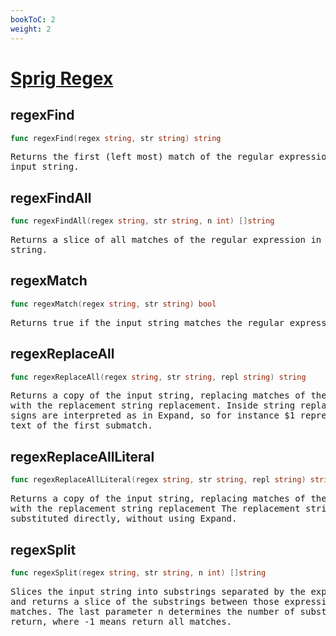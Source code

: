 ```yaml
---
bookToC: 2
weight: 2
---
```

# [Sprig Regex](http://masterminds.github.io/sprig/strings.html)
<!-- markdownlint-disable MD033 MD024 --->

## __regexFind__

```go
func regexFind(regex string, str string) string
```

<pre>
Returns the first (left most) match of the regular expression in the
input string.
</pre>

## __regexFindAll__

```go
func regexFindAll(regex string, str string, n int) []string
```

<pre>
Returns a slice of all matches of the regular expression in the input
string.
</pre>

## __regexMatch__

```go
func regexMatch(regex string, str string) bool
```

<pre>
Returns true if the input string matches the regular expression.
</pre>

## __regexReplaceAll__

```go
func regexReplaceAll(regex string, str string, repl string) string
```

<pre>
Returns a copy of the input string, replacing matches of the Regexp
with the replacement string replacement. Inside string replacement, $
signs are interpreted as in Expand, so for instance $1 represents the
text of the first submatch.
</pre>

## __regexReplaceAllLiteral__

```go
func regexReplaceAllLiteral(regex string, str string, repl string) string
```

<pre>
Returns a copy of the input string, replacing matches of the Regexp
with the replacement string replacement The replacement string is
substituted directly, without using Expand.
</pre>

## __regexSplit__

```go
func regexSplit(regex string, str string, n int) []string
```

<pre>
Slices the input string into substrings separated by the expression
and returns a slice of the substrings between those expression
matches. The last parameter n determines the number of substrings to
return, where -1 means return all matches.
</pre>
